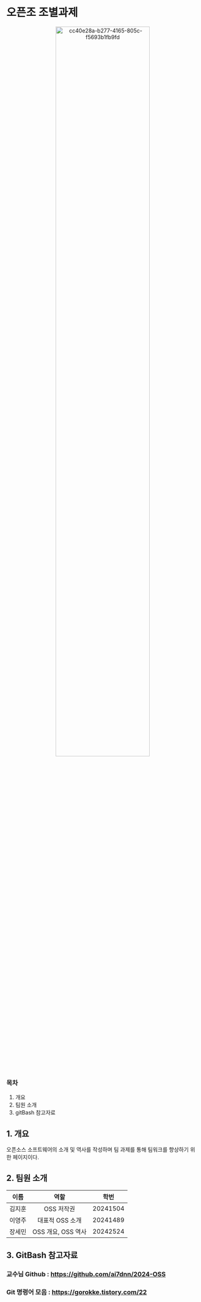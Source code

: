 # 오픈조 조별과제
<div align="center">
    <img src="https://github.com/user-attachments/assets/3c89494a-bab7-4e44-9096-6401d7a92d37" alt="cc40e28a-b277-4165-805c-f5693b1fb9fd" width="70%">
</div>

### 목차
1. 개요
2. 팀원 소개
3. gitBash 참고자료

## 1. 개요
오픈소스 소프트웨어의 소개 및 역사를 작성하며 팀 과제를 통해 팀워크를 향상하기 위한 페이지이다.

## 2. 팀원 소개

<div align="center">

| 이름     | 역할               | 학번              | 
|:--------:| :-------------------:| :-------------------:|
| 김지훈   | OSS 저작권          | 20241504
| 이영주   | 대표적 OSS 소개      | 20241489
| 장세민   | OSS 개요, OSS 역사 |  20242524

</div>

## 3. GitBash 참고자료

### 교수님 Github : https://github.com/ai7dnn/2024-OSS

### Git 명령어 모음 : https://gorokke.tistory.com/22
